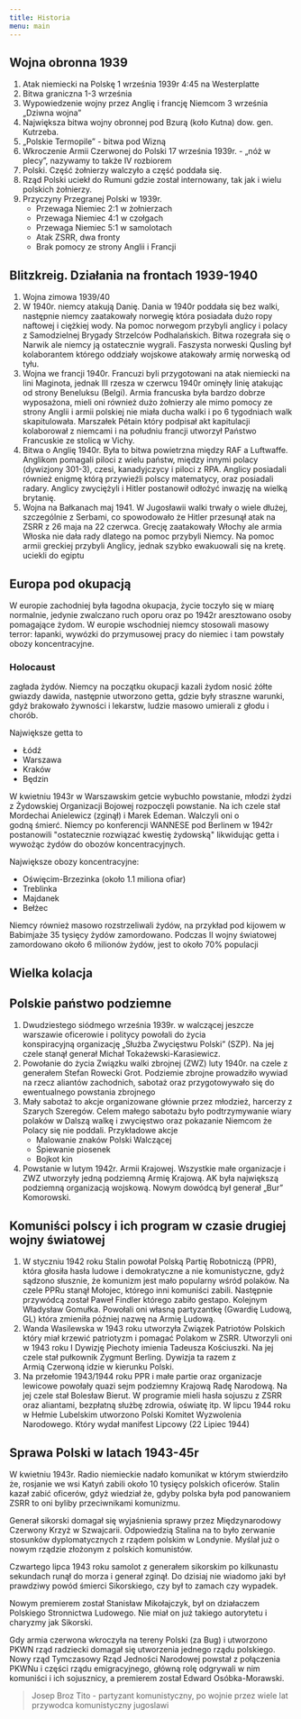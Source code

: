 ```yaml
---
title: Historia
menu: main
---
```


## Wojna obronna 1939

1. Atak niemiecki na Polskę  1 września 1939r 4:45 na Westerplatte
2. Bitwa graniczna 1-3 września
3. Wypowiedzenie wojny przez Anglię i francję Niemcom 3 września „Dziwna wojna”
4. Największa bitwa wojny obronnej pod Bzurą (koło Kutna) dow. gen. Kutrzeba. 
5. „Polskie Termopile” - bitwa pod Wizną
6. Wkroczenie Armii Czerwonej do Polski 17 września 1939r. - „nóż w plecy”, nazywamy to także IV rozbiorem
7. Polski. Część żołnierzy walczyło a część poddała się.
8. Rząd Polski uciekł do Rumuni gdzie został internowany, tak jak i wielu polskich żołnierzy.
9. Przyczyny Przegranej Polski w 1939r.
   - Przewaga Niemiec 2:1 w żołnierzach
   - Przewaga Niemiec 4:1 w czołgach
   - Przewaga Niemiec 5:1 w samolotach
   - Atak ZSRR, dwa fronty
   - Brak pomocy ze strony Anglii i Francji

## Blitzkreig. Działania na frontach 1939-1940
1. Wojna zimowa 1939/40
2. W 1940r. niemcy atakują Danię. Dania w 1940r poddała się bez walki, następnie niemcy zaatakowały norwegię która posiadała dużo ropy naftowej i ciężkiej wody. Na pomoc norwegom przybyli anglicy i polacy z Samodzielnej Brygady Strzelców Podhalańskich. Bitwa rozegrała się o Narwik ale niemcy ją ostatecznie wygrali. Faszysta norweski Qusling był kolaborantem którego oddziały wojskowe atakowały armię norweską od tyłu.
3. Wojna we francji 1940r. Francuzi byli przygotowani na atak niemiecki na lini Maginota, jednak III rzesza w czerwcu 1940r ominęły linię atakując od strony Beneluksu (Belgi). Armia francuska była bardzo dobrze wyposażona, mieli oni również dużo żołnierzy ale mimo pomocy ze strony Anglii i armii polskiej nie miała ducha walki i po 6 tygodniach walk skapitulowała. Marszałek Pétain który podpisał akt kapitulacji kolaborował z niemcami i na południu francji utworzył Państwo Francuskie ze stolicą w Vichy. 
4. Bitwa o Anglię 1940r. Była to bitwa powietrzna między RAF a Luftwaffe. Anglikom pomagali piloci z wielu państw, między innymi polacy (dywizjony 301-3), czesi, kanadyjczycy i piloci z RPA. Anglicy posiadali również enigmę którą przywieźli polscy matematycy, oraz posiadali radary. Anglicy zwyciężyli i Hitler postanowił odłożyć inwazję na wielką brytanię.
5. Wojna na Bałkanach maj 1941. W Jugosławii walki trwały o wiele dłużej, szczególnie z Serbami, co spowodowało że Hitler przesunął atak na ZSRR z 26 maja na 22 czerwca. Grecję zaatakowały Włochy ale armia Włoska nie dała rady dlatego na pomoc przybyli Niemcy. Na pomoc armii greckiej przybyli Anglicy, jednak szybko ewakuowali się na kretę. uciekli do egiptu

## Europa pod okupacją

W europie zachodniej była łagodna okupacja, życie toczyło się w miarę normalnie, jedynie zwalczano ruch oporu oraz po 1942r aresztowano osoby pomagające żydom. W europie wschodniej niemcy stosowali masowy terror: łapanki, wywózki do przymusowej pracy do niemiec i tam powstały obozy koncentracyjne. 

### Holocaust
zagłada żydów. Niemcy na początku okupacji kazali żydom nosić żółte gwiazdy dawida, następnie utworzono getta, gdzie były straszne warunki, gdyż brakowało żywności i lekarstw, ludzie masowo umierali z głodu i chorób. 

Największe getta to
- Łódź
- Warszawa
- Kraków
- Będzin

W kwietniu 1943r w Warszawskim getcie wybuchło powstanie, młodzi żydzi z Żydowskiej Organizacji Bojowej rozpoczęli powstanie. Na ich czele stał Mordechai Anielewicz (zginął) i Marek Edeman. Walczyli oni o godną śmierć. Niemcy po konferencji WANNESE pod Berlinem w 1942r postanowili "ostatecznie rozwiązać kwestię żydowską" likwidując getta i wywożąc żydów do obozów koncentracyjnych.

Największe obozy koncentracyjne:
- Oświęcim-Brzezinka (około 1.1 miliona ofiar)
- Treblinka
- Majdanek
- Bełżec

Niemcy również masowo rozstrzeliwali żydów, na przykład pod kijowem w Babimjaże 35 tysięcy żydów zamordowano. Podczas II wojny światowej zamordowano około 6 milionów żydów, jest to około 70% populacji 

## Wielka kolacja

## Polskie państwo podziemne

1. Dwudziestego siódmego września 1939r. w walczącej jeszcze warszawie oficerowie i politycy powołali do życia konspiracyjną organizację „Służba Zwycięstwu Polski” (SZP). Na jej czele stanął generał Michał Tokażewski-Karasiewicz.
2. Powołanie do życia Związku walki zbrojnej (ZWZ) luty 1940r. na czele z generałem Stefan Rowecki Grot. Podziemie zbrojne prowadziło wywiad na rzecz aliantów zachodnich, sabotaż oraz przygotowywało się do ewentualnego powstania zbrojnego
3. Mały sabotaż to akcje organizowane głównie przez młodzież, harcerzy z Szarych Szeregów. Celem małego sabotażu było podtrzymywanie wiary polaków w Dalszą walkę i zwycięstwo oraz pokazanie Niemcom że Polacy się nie poddali. Przykładowe akcje
   - Malowanie znaków Polski Walczącej
   - Śpiewanie piosenek
   - Bojkot kin
4. Powstanie w lutym 1942r. Armii Krajowej. Wszystkie małe organizacje i ZWZ utworzyły jedną podziemną Armię Krajową. AK była największą podziemną organizacją wojskową. Nowym dowódcą był generał „Bur” Komorowski.

## Komuniści polscy i ich program w czasie drugiej wojny światowej

1. W styczniu 1942 roku Stalin powołał Polską Partię Robotniczą (PPR), która głosiła hasła ludowe i demokratyczne a nie komunistyczne, gdyż sądzono słusznie, że komunizm jest mało popularny wśród polaków. Na czele PPRu stanął Mołojec, którego inni komuniści zabili. Następnie przywódcą został Paweł Findler którego zabiło gestapo. Kolejnym Władysław Gomułka. 
   Powołali oni własną partyzantkę (Gwardię Ludową, GL) która zmieniła później nazwę na Armię Ludową.
2. Wanda Wasilewska w 1943 roku utworzyła Związek Patriotów Polskich który miał krzewić patriotyzm i pomagać Polakom w ZSRR. Utworzyli oni w 1943 roku I Dywizję Piechoty imienia Tadeusza Kościuszki. Na jej czele stał pułkownik Zygmunt Berling. Dywizja ta razem z Armią Czerwoną idzie w kierunku Polski.
3. Na przełomie 1943/1944 roku PPR i małe partie oraz organizacje lewicowe powołały quazi sejm podziemny Krajową Radę Narodową. Na jej czele stał Bolesław Bierut. W programie mieli hasła sojuszu z ZSRR oraz aliantami, bezpłatną służbę zdrowia, oświatę itp. W lipcu 1944 roku w Hełmie Lubelskim utworzono Polski Komitet Wyzwolenia Narodowego. Który wydał manifest Lipcowy (22 Lipiec 1944)

## Sprawa Polski w latach 1943-45r

W kwietniu 1943r. Radio niemieckie nadało komunikat w którym stwierdziło że, rosjanie we wsi Katyń zabili około 10 tysięcy polskich oficerów. Stalin kazał zabić oficerów, gdyż wiedział że, gdyby polska była pod panowaniem ZSRR to oni byliby przeciwnikami komunizmu. 

Generał sikorski domagał się wyjaśnienia sprawy przez Międzynarodowy Czerwony Krzyż w Szwajcarii. Odpowiedzią Stalina na to było zerwanie stosunków dyplomatycznych z rządem polskim w Londynie. Myślał już o nowym rządzie złożonym z polskich komunistów.

Czwartego lipca 1943 roku samolot z generałem sikorskim po kilkunastu sekundach runął do morza i generał zginął. Do dzisiaj nie wiadomo jaki był prawdziwy powód śmierci Sikorskiego, czy był to zamach czy wypadek.

Nowym premierem został Stanisław Mikołajczyk, był on działaczem Polskiego Stronnictwa Ludowego. Nie miał on już takiego autorytetu i charyzmy jak Sikorski.

Gdy armia czerwona wkroczyła na tereny Polski (za Bug) i utworzono PKWN rząd radziecki domagał się utworzenia jednego rządu polskiego. Nowy rząd Tymczasowy Rząd Jedności Narodowej powstał z połączenia PKWNu i części rządu emigracyjnego, główną rolę odgrywali w nim komuniści i ich sojusznicy, a premierem został Edward Osóbka-Morawski.

> Josep Broz Tito - partyzant komunistyczny, po wojnie przez wiele lat przywodca komunistyczny jugoslawi
